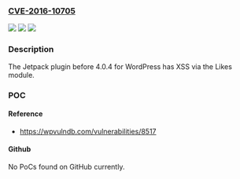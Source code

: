 ### [CVE-2016-10705](https://cve.mitre.org/cgi-bin/cvename.cgi?name=CVE-2016-10705)
![](https://img.shields.io/static/v1?label=Product&message=n%2Fa&color=blue)
![](https://img.shields.io/static/v1?label=Version&message=n%2Fa&color=blue)
![](https://img.shields.io/static/v1?label=Vulnerability&message=n%2Fa&color=brighgreen)

### Description

The Jetpack plugin before 4.0.4 for WordPress has XSS via the Likes module.

### POC

#### Reference
- https://wpvulndb.com/vulnerabilities/8517

#### Github
No PoCs found on GitHub currently.

